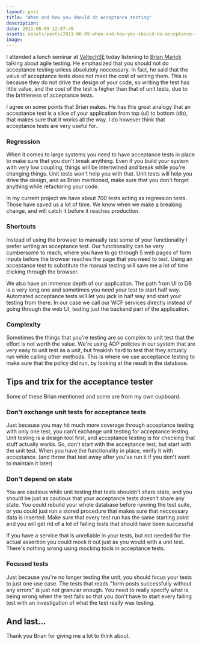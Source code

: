 ```yaml
---
layout: post
title: "When and how you should do acceptance testing"
description:
date: 2011-06-09 12:07:49
assets: assets/posts/2011-06-09-when-and-how-you-should-do-acceptance-testing
image: 
---
```


<p>I attended a lunch seminar at <a href="http://www.valtech.se">ValtechSE</a> today listening to <a href="http://www.exampler.com/blog">Brian Marick</a> talking about agile testing. He emphasized that you should not do acceptance testing unless absolutely neccessary. In fact, he said that the value of acceptance tests does not meet the cost of writing them. This is because they do not drive the design of your code, so writing the test has little value, and the cost of the test is higher than that of unit tests, due to the brittleness of acceptance tests.</p>
<p>I agree on some points that Brian makes. He has this great analogy that an acceptance test is a slice of your application from top (ui) to bottom (db), that makes sure that it works all the way. I do however think that acceptance tests are very useful for..</p>
<h3>Regression</h3>
<p>When it comes to large systems you need to have acceptance tests in place to make sure that you don't break anything. Even if you build your system with very low coupling, things will be intertwined and break while you're changing things. Unit tests won't help you with that. Unit tests will help you drive the design, and as Brian mentioned, make sure that you don't forget anything while refactoring your code.</p>
<p>In my current project we have about 700 tests acting as regression tests. Those have saved us a lot of time. We know when we make a breaking change, and will catch it before it reaches production.</p>
<h3>Shortcuts</h3>
<p>Instead of using the browser to manually test some of your functionality I prefer writing an acceptance test. Our functionality can be very cumbersome to reach, where you have to go through 5 web pages of form inputs before the browser reaches the page that you need to test. Using an acceptance test to substitute the manual testing will save me a lot of time clicking through the browser.</p>
<p>We also have an immense depth of our application. The path from UI to DB is a very long one and sometimes you need your test to start half way. Automated acceptance tests will let you jack in half way and start your testing from there. In our case we call our WCF services directly instead of going through the web UI, testing just the backend part of the application.</p>
<h3>Complexity</h3>
<p>Sometimes the things that you're testing are so complex to unit test that the effort is not worth the value. We're using AOP policies in our system that are very easy to unit test as a unit, but freakish hard to test that they actually run while calling other methods. This is where we use acceptance testing to make sure that the policy did run, by looking at the result in the database. </p>
<h2>Tips and trix for the acceptance tester</h2>
<p>Some of these Brian mentioned and some are from my own cupboard.</p>
<h3>Don't exchange unit tests for acceptance tests</h3>
<p>Just because you may hit much more coverage through acceptance testing with only one test, you can't exchange unit testing for acceptance testing. Unit testing is a design tool first, and acceptance testing is for checking that stuff actually works. So, don't start with the acceptance test, but start with the unit test. When you have the functionality in place, verify it with acceptance. (and throw that test away after you've run it if you don't want to maintain it later)</p>
<h3>Don't depend on state</h3>
<p>You are cautious while unit testing that tests shouldn't share state, and you should be just as cautious that your acceptance tests doesn't share any state. You could rebuild your whole database before running the test suite, or you could just run a stored procedure that makes sure that neccessary data is inserted. Make sure that every test run has the same starting point and you will get rid of a lot of failing tests that should have been successful.</p>
<p>If you have a service that is unreliable in your tests, but not needed for the actual assertion you could mock it out just as you would with a unit test. There's nothing wrong using mocking tools in acceptance tests.</p>
<h3>Focused tests</h3>
<p>Just because you're no longer testing the unit, you should focus your tests to just one use case. The tests that reads "form posts successfully without any errors" is just not granular enough. You need to really specify what is being wrong when the test fails so that you don't have to start every failing test with an investigation of what the test really was testing.</p>
<h2>And last...</h2>
<p>Thank you Brian for giving me a lot to think about.</p>
